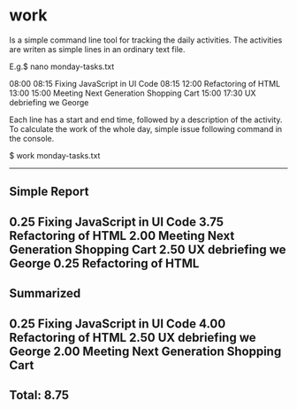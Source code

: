 # work
Is a simple command line tool for tracking the daily activities. The activities are writen as simple lines in an ordinary  text file.

E.g.$ nano monday-tasks.txt

08:00 08:15 Fixing JavaScript in UI Code
08:15 12:00 Refactoring of HTML
13:00 15:00 Meeting Next Generation Shopping Cart
15:00 17:30 UX debriefing we George

Each line has a start and end time, followed by a description of the activity. To calculate the work of the whole day, simple issue following command in the console.

$ work monday-tasks.txt

--------------------------------------------------------------
Simple Report
--------------------------------------------------------------
0.25    Fixing JavaScript in UI Code
3.75    Refactoring of HTML
2.00    Meeting Next Generation Shopping Cart
2.50    UX debriefing we George
0.25    Refactoring of HTML
--------------------------------------------------------------

Summarized
--------------------------------------------------------------
0.25    Fixing JavaScript in UI Code
4.00    Refactoring of HTML
2.50    UX debriefing we George
2.00    Meeting Next Generation Shopping Cart
--------------------------------------------------------------
Total:  8.75
--------------------------------------------------------------
